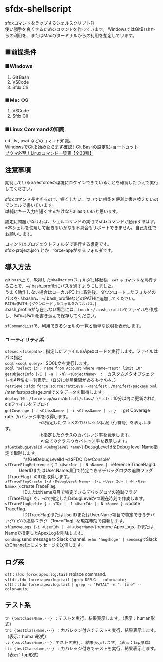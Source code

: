 # sfdx-shellscript
sfdxコマンドをラップするシェルスクリプト群  
使い勝手を良くするためのコマンドを作っています。
WindowsではGitBashからの利用を、またはMacのターミナルからの利用を想定しています。

## ■前提条件  
### ■Windows  
1. Git Bash  
1. VSCode  
1. Sfdx Cli  
  
### ■Mac OS  
1. VSCode  
1. Sfdx Cli  

### ■Linux Commandの知識
cd , ls , pwd などのコマンド知識。  
[WindowsでGitを始めたらまず確認！Git Bashの設定&ショートカット](https://www.granfairs.com/blog/staff/gitbash-setting-shortcut)  
[ブクマ必至！Linuxコマンド一覧表【全33種】](https://www.sejuku.net/blog/5465)  
  
  
## 注意事項
期待しているSalesforceの環境にログインできていることを確認したうえで実行してください。  

sfdxコマンド長すぎるので、短くしたい。ついでに機能を便利に書き換えたいのでシェルで書いています。  
単純にキー入力を短くするだけならaliasでいいと思います。

設定に問題がなければ、シェルコマンドの実行でsfdxコマンドが動作するはず。  
※本シェルを使用して起きるいかなる不具合もサポートできません。自己責任でお願いします。  

コマンドはプロジェクトフォルダで実行する想定です。  
sfdx-project.json とか　force-appがあるフォルダです。  

## 導入方法
git bash上で、取得したshellscriptsフォルダに移動後、`setup`コマンドを実行することで、\~/.bash_profileにパスを通すようにしました。   
うまく動作しない場合はローカルPC上に取得後、ダウンロードしたフォルダのパスを\~/.bashrc、\~/.bash_profileなどのPATHに追加してください。    
`PATH=$PATH:{ダウンロードしたフォルダのフルパス。}`  
.bash_profileが存在しない場合には、`touch ~/.bash_profile`でファイルを作成し、`PATH=$PATH`を書き込んで保存してください。  

`sfCommandList`で、利用できるシェルの一覧と簡単な説明を表示します。  
  

### ユーティリティ系
`sfexec <filepath>` : 指定したファイルのApexコードを実行します。ファイルはパス指定  
`soql <soql query>` : SOQL文を実行します。  
             `soql "select id , name from Account where Name='test' limit 10"`  
`getObjectInfo {-I | -a | -N} <sObjectName>`　:　
             カスタムメタオブジェクトのAPI名を一覧表示。（自分に参照権限があるもののみ。）    
`retrieve` : `sfdx force:source:retrieve --manifest ./manifest/package.xml`　  
             /manifest/package.xmlでメタデータを取得します。  
`deploy 10 ./force-app/main/default/class/ \*.cls` : 10分以内に更新されたclsファイルをデプロイ    
`getCoverage {-d <ClassName> | -i <ClassName> | -a }`　: get Coverage rate. カバレッジ率を取得します。    
　　　　　　　　-d:指定したクラスのカバレッジ状況（行番号）を表示します。  
　　　　　　　　-i:指定したクラスのカバレッジ率を表示します。  
　　　　　　　　-a:全てのクラスのカバレッジ率を表示します。  
`sfGetDebugLevelId <Debuglevel Name>}`:DebugLevelIdをDebug level Name指定で取得します。  
　　　       　"sfGetDebugLevelId -d SFDC_DevConsole"  
`sfTraceFlagReference {-I <UserId> | -N <Name> } `:reference TraceFlagId.  
　　　         UserIDまたはUser.Name項目で特定できるデバッグログの追跡フラグ（TraceFlag）のIDを取得します。    
`sfTraceFlagCreate {-d <DebugLevel Name>} {-i <User Id> | -N <User Name> }`:create TraceFlag.     
　　       　　IDまたはName項目で特定できるデバッグログの追跡フラグ（TraceFlag）を、-dで指定したDebugLevelかつ現在時刻で作成します。    
`sfTraceFlagUpdate {-i <ID> | -I <UserId> | -N <Name> } `:update TraceFlag.    
　　　　       ID(TraceFlag)またはUserIDまたはUser.Name項目で特定できるデバッグログの追跡フラグ（TraceFlag）を現在時刻で更新します。    
`sfRemoveLogs {-i <UserId> | -N <UserName>}`:remove ApexLogs. IDまたはNameで指定したApexLogを削除します。    
`sendmsg`:send message to Slack channel. `echo 'hogehoge' | sendmsg`でSlackのChannel上にメッセージを送信します。    
  
## ログ系
`sft` : `sfdx force:apex:log:tail` replace command.  
`sftd` : `sfdx force:apex:log:tail |grep DEBUG --color=auto;`  
`sftf` : `sfdx force:apex:log:tail | grep -e "FATAL" -e ": line" --color=auto;`  
  
  
## テスト系
`th {testClassName,･･･}`　: テストを実行、結果表示します。（表示：human形式）  
`thc {testClassName,･･･}`　: カバレッジ付きでテストを実行、結果表示します。（表示：human形式）  
`tt {testClassName,･･･}` : テストを実行、結果表示します。（表示：tap形式）  
`ttc {testClassName,･･･}`　: カバレッジ付きでテストを実行、結果表示します。（表示：tap形式）  


